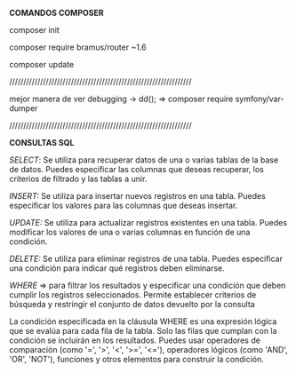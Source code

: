 **COMANDOS COMPOSER**

composer init 

composer require bramus/router ~1.6

composer update

/////////////////////////////////////////////////////////////////

mejor manera de ver debugging -> dd(); => composer require symfony/var-dumper

/////////////////////////////////////////////////////////////////

**CONSULTAS SQL**

*SELECT*: Se utiliza para recuperar datos de una o varias tablas de la base de datos. Puedes especificar las columnas que deseas recuperar, los criterios de filtrado y las tablas a unir. 

*INSERT:* Se utiliza para insertar nuevos registros en una tabla. Puedes especificar los valores para las columnas que deseas insertar. 

*UPDATE:* Se utiliza para actualizar registros existentes en una tabla. Puedes modificar los valores de una o varias columnas en función de una condición.

*DELETE:* Se utiliza para eliminar registros de una tabla. Puedes especificar una condición para indicar qué registros deben eliminarse.

*WHERE* =>  para filtrar los resultados y especificar una condición que deben cumplir los registros seleccionados. Permite establecer criterios de búsqueda y restringir el conjunto de datos devuelto por la consulta

<!--Condición:--> La condición especificada en la cláusula WHERE es una expresión lógica que se evalúa para cada fila de la tabla. Solo las filas que cumplan con la condición se incluirán en los resultados. Puedes usar operadores de comparación (como '=', '>', '<', '>=', '<='), operadores lógicos (como 'AND', 'OR', 'NOT'), funciones y otros elementos para construir la condición.